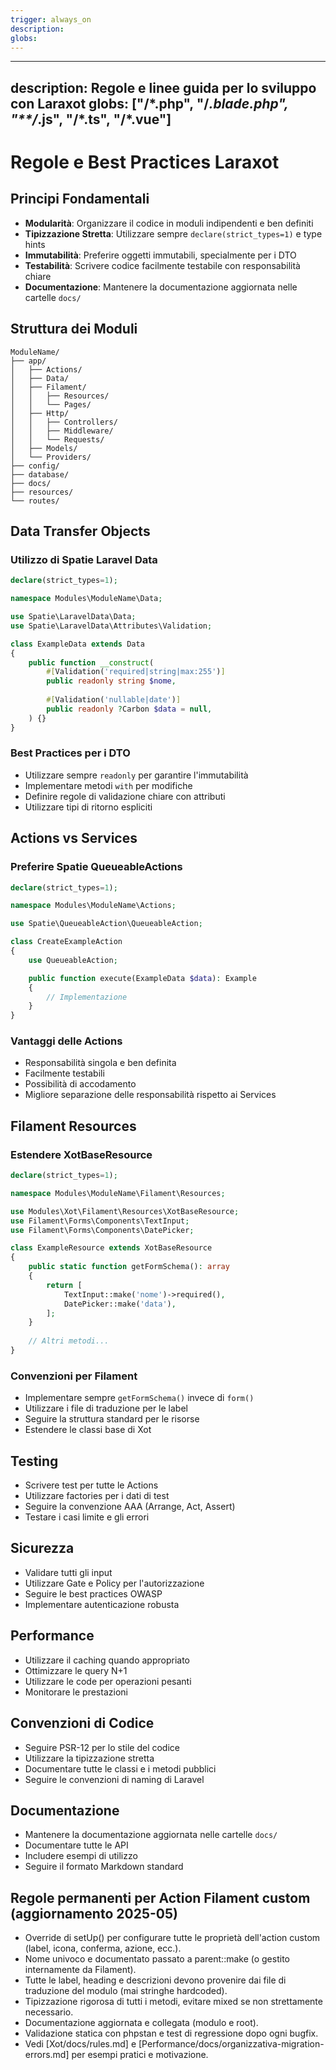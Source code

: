 ```yaml
---
trigger: always_on
description: 
globs: 
---
```

---
description: Regole e linee guida per lo sviluppo con Laraxot
globs: ["**/*.php", "**/*.blade.php", "**/*.js", "**/*.ts", "**/*.vue"]
---

# Regole e Best Practices Laraxot

## Principi Fondamentali

- **Modularità**: Organizzare il codice in moduli indipendenti e ben definiti
- **Tipizzazione Stretta**: Utilizzare sempre `declare(strict_types=1)` e type hints
- **Immutabilità**: Preferire oggetti immutabili, specialmente per i DTO
- **Testabilità**: Scrivere codice facilmente testabile con responsabilità chiare
- **Documentazione**: Mantenere la documentazione aggiornata nelle cartelle `docs/`

## Struttura dei Moduli

```
ModuleName/
├── app/
│   ├── Actions/
│   ├── Data/
│   ├── Filament/
│   │   ├── Resources/
│   │   └── Pages/
│   ├── Http/
│   │   ├── Controllers/
│   │   ├── Middleware/
│   │   └── Requests/
│   ├── Models/
│   └── Providers/
├── config/
├── database/
├── docs/
├── resources/
└── routes/
```

## Data Transfer Objects

### Utilizzo di Spatie Laravel Data

```php
declare(strict_types=1);

namespace Modules\ModuleName\Data;

use Spatie\LaravelData\Data;
use Spatie\LaravelData\Attributes\Validation;

class ExampleData extends Data
{
    public function __construct(
        #[Validation('required|string|max:255')]
        public readonly string $nome,
        
        #[Validation('nullable|date')]
        public readonly ?Carbon $data = null,
    ) {}
}
```

### Best Practices per i DTO

- Utilizzare sempre `readonly` per garantire l'immutabilità
- Implementare metodi `with` per modifiche
- Definire regole di validazione chiare con attributi
- Utilizzare tipi di ritorno espliciti

## Actions vs Services

### Preferire Spatie QueueableActions

```php
declare(strict_types=1);

namespace Modules\ModuleName\Actions;

use Spatie\QueueableAction\QueueableAction;

class CreateExampleAction
{
    use QueueableAction;

    public function execute(ExampleData $data): Example
    {
        // Implementazione
    }
}
```

### Vantaggi delle Actions

- Responsabilità singola e ben definita
- Facilmente testabili
- Possibilità di accodamento
- Migliore separazione delle responsabilità rispetto ai Services

## Filament Resources

### Estendere XotBaseResource

```php
declare(strict_types=1);

namespace Modules\ModuleName\Filament\Resources;

use Modules\Xot\Filament\Resources\XotBaseResource;
use Filament\Forms\Components\TextInput;
use Filament\Forms\Components\DatePicker;

class ExampleResource extends XotBaseResource
{
    public static function getFormSchema(): array
    {
        return [
            TextInput::make('nome')->required(),
            DatePicker::make('data'),
        ];
    }
    
    // Altri metodi...
}
```

### Convenzioni per Filament

- Implementare sempre `getFormSchema()` invece di `form()`
- Utilizzare i file di traduzione per le label
- Seguire la struttura standard per le risorse
- Estendere le classi base di Xot

## Testing

- Scrivere test per tutte le Actions
- Utilizzare factories per i dati di test
- Seguire la convenzione AAA (Arrange, Act, Assert)
- Testare i casi limite e gli errori

## Sicurezza

- Validare tutti gli input
- Utilizzare Gate e Policy per l'autorizzazione
- Seguire le best practices OWASP
- Implementare autenticazione robusta

## Performance

- Utilizzare il caching quando appropriato
- Ottimizzare le query N+1
- Utilizzare le code per operazioni pesanti
- Monitorare le prestazioni

## Convenzioni di Codice

- Seguire PSR-12 per lo stile del codice
- Utilizzare la tipizzazione stretta
- Documentare tutte le classi e i metodi pubblici
- Seguire le convenzioni di naming di Laravel

## Documentazione

- Mantenere la documentazione aggiornata nelle cartelle `docs/`
- Documentare tutte le API
- Includere esempi di utilizzo
- Seguire il formato Markdown standard

## Regole permanenti per Action Filament custom (aggiornamento 2025-05)
- Override di setUp() per configurare tutte le proprietà dell'action custom (label, icona, conferma, azione, ecc.).
- Nome univoco e documentato passato a parent::make (o gestito internamente da Filament).
- Tutte le label, heading e descrizioni devono provenire dai file di traduzione del modulo (mai stringhe hardcoded).
- Tipizzazione rigorosa di tutti i metodi, evitare mixed se non strettamente necessario.
- Documentazione aggiornata e collegata (modulo e root).
- Validazione statica con phpstan e test di regressione dopo ogni bugfix.
- Vedi [Xot/docs/rules.md] e [Performance/docs/organizzativa-migration-errors.md] per esempi pratici e motivazione.